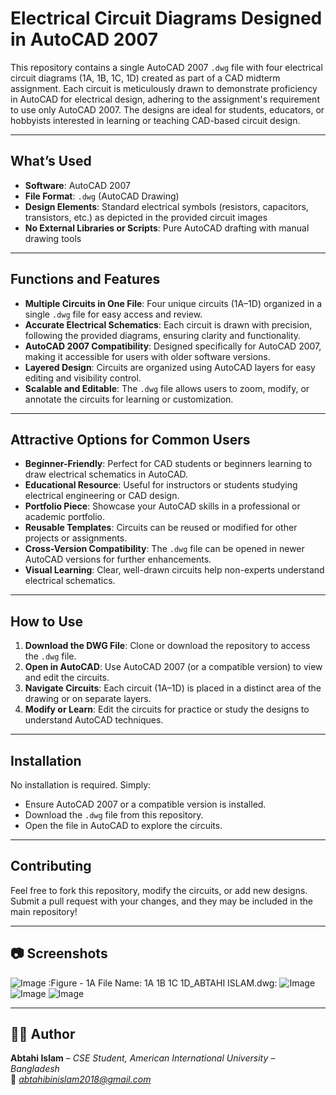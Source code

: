 # Electrical Circuit Diagrams Designed in AutoCAD 2007

This repository contains a single AutoCAD 2007 `.dwg` file with four electrical circuit diagrams (1A, 1B, 1C, 1D) created as part of a CAD midterm assignment. Each circuit is meticulously drawn to demonstrate proficiency in AutoCAD for electrical design, adhering to the assignment's requirement to use only AutoCAD 2007. The designs are ideal for students, educators, or hobbyists interested in learning or teaching CAD-based circuit design.

---

## What’s Used

- **Software**: AutoCAD 2007
- **File Format**: `.dwg` (AutoCAD Drawing)
- **Design Elements**: Standard electrical symbols (resistors, capacitors, transistors, etc.) as depicted in the provided circuit images
- **No External Libraries or Scripts**: Pure AutoCAD drafting with manual drawing tools

---

## Functions and Features
- **Multiple Circuits in One File**: Four unique circuits (1A–1D) organized in a single `.dwg` file for easy access and review.
- **Accurate Electrical Schematics**: Each circuit is drawn with precision, following the provided diagrams, ensuring clarity and functionality.
- **AutoCAD 2007 Compatibility**: Designed specifically for AutoCAD 2007, making it accessible for users with older software versions.
- **Layered Design**: Circuits are organized using AutoCAD layers for easy editing and visibility control.
- **Scalable and Editable**: The `.dwg` file allows users to zoom, modify, or annotate the circuits for learning or customization.

---

## Attractive Options for Common Users
- **Beginner-Friendly**: Perfect for CAD students or beginners learning to draw electrical schematics in AutoCAD.
- **Educational Resource**: Useful for instructors or students studying electrical engineering or CAD design.
- **Portfolio Piece**: Showcase your AutoCAD skills in a professional or academic portfolio.
- **Reusable Templates**: Circuits can be reused or modified for other projects or assignments.
- **Cross-Version Compatibility**: The `.dwg` file can be opened in newer AutoCAD versions for further enhancements.
- **Visual Learning**: Clear, well-drawn circuits help non-experts understand electrical schematics.

---

## How to Use
1. **Download the DWG File**: Clone or download the repository to access the `.dwg` file.
2. **Open in AutoCAD**: Use AutoCAD 2007 (or a compatible version) to view and edit the circuits.
3. **Navigate Circuits**: Each circuit (1A–1D) is placed in a distinct area of the drawing or on separate layers.
4. **Modify or Learn**: Edit the circuits for practice or study the designs to understand AutoCAD techniques.

---

## Installation
No installation is required. Simply:
- Ensure AutoCAD 2007 or a compatible version is installed.
- Download the `.dwg` file from this repository.
- Open the file in AutoCAD to explore the circuits.

---

## Contributing
Feel free to fork this repository, modify the circuits, or add new designs. Submit a pull request with your changes, and they may be included in the main repository!

---

## 📷 **Screenshots**
![Image](https://github.com/user-attachments/assets/501d2cea-74b5-40b5-818c-14f02392b11f)
:Figure - 1A    File Name: 1A 1B 1C 1D_ABTAHI ISLAM.dwg:
![Image](https://github.com/user-attachments/assets/4ac947fb-d90f-48bd-b5cb-ebdb32f8f238)
![Image](https://github.com/user-attachments/assets/af72c3fd-55aa-473d-96a6-3f7221ad1a42)
![Image](https://github.com/user-attachments/assets/d006e9cf-89db-4e7b-bc0b-8e6b12746e1e)


---

## 👨‍💻 Author
**Abtahi Islam** – *CSE Student, American International University – Bangladesh*  
📧 *abtahibinislam2018@gmail.com*
